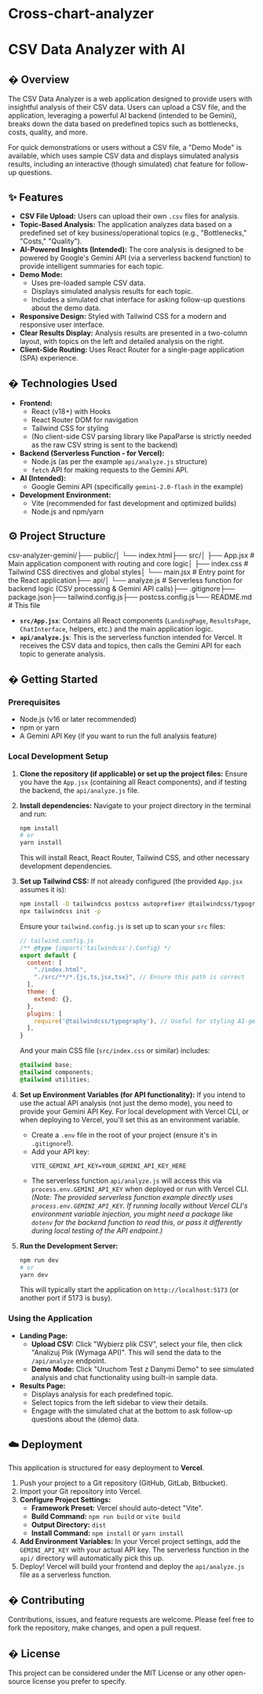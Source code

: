 # Cross-chart-analyzer
# CSV Data Analyzer with AI

## � Overview

The CSV Data Analyzer is a web application designed to provide users with insightful analysis of their CSV data. Users can upload a CSV file, and the application, leveraging a powerful AI backend (intended to be Gemini), breaks down the data based on predefined topics such as bottlenecks, costs, quality, and more. 

For quick demonstrations or users without a CSV file, a "Demo Mode" is available, which uses sample CSV data and displays simulated analysis results, including an interactive (though simulated) chat feature for follow-up questions.

## ✨ Features

* **CSV File Upload:** Users can upload their own `.csv` files for analysis.
* **Topic-Based Analysis:** The application analyzes data based on a predefined set of key business/operational topics (e.g., "Bottlenecks," "Costs," "Quality").
* **AI-Powered Insights (Intended):** The core analysis is designed to be powered by Google's Gemini API (via a serverless backend function) to provide intelligent summaries for each topic.
* **Demo Mode:**
    * Uses pre-loaded sample CSV data.
    * Displays simulated analysis results for each topic.
    * Includes a simulated chat interface for asking follow-up questions about the demo data.
* **Responsive Design:** Styled with Tailwind CSS for a modern and responsive user interface.
* **Clear Results Display:** Analysis results are presented in a two-column layout, with topics on the left and detailed analysis on the right.
* **Client-Side Routing:** Uses React Router for a single-page application (SPA) experience.

## �️ Technologies Used

* **Frontend:**
    * React (v18+) with Hooks
    * React Router DOM for navigation
    * Tailwind CSS for styling
    * (No client-side CSV parsing library like PapaParse is strictly needed as the raw CSV string is sent to the backend)
* **Backend (Serverless Function - for Vercel):**
    * Node.js (as per the example `api/analyze.js` structure)
    * `fetch` API for making requests to the Gemini API.
* **AI (Intended):**
    * Google Gemini API (specifically `gemini-2.0-flash` in the example)
* **Development Environment:**
    * Vite (recommended for fast development and optimized builds)
    * Node.js and npm/yarn

## ⚙️ Project Structure

csv-analyzer-gemini/├── public/│   └── index.html├── src/│   ├── App.jsx         # Main application component with routing and core logic│   ├── index.css       # Tailwind CSS directives and global styles│   └── main.jsx        # Entry point for the React application├── api/│   └── analyze.js      # Serverless function for backend logic (CSV processing & Gemini API calls)├── .gitignore├── package.json├── tailwind.config.js├── postcss.config.js└── README.md           # This file
* **`src/App.jsx`**: Contains all React components (`LandingPage`, `ResultsPage`, `ChatInterface`, helpers, etc.) and the main application logic.
* **`api/analyze.js`**: This is the serverless function intended for Vercel. It receives the CSV data and topics, then calls the Gemini API for each topic to generate analysis.

## � Getting Started

### Prerequisites

* Node.js (v16 or later recommended)
* npm or yarn
* A Gemini API Key (if you want to run the full analysis feature)

### Local Development Setup

1.  **Clone the repository (if applicable) or set up the project files:**
    Ensure you have the `App.jsx` (containing all React components), and if testing the backend, the `api/analyze.js` file.

2.  **Install dependencies:**
    Navigate to your project directory in the terminal and run:
    ```bash
    npm install
    # or
    yarn install
    ```
    This will install React, React Router, Tailwind CSS, and other necessary development dependencies.

3.  **Set up Tailwind CSS:**
    If not already configured (the provided `App.jsx` assumes it is):
    ```bash
    npm install -D tailwindcss postcss autoprefixer @tailwindcss/typography
    npx tailwindcss init -p
    ```
    Ensure your `tailwind.config.js` is set up to scan your `src` files:
    ```javascript
    // tailwind.config.js
    /** @type {import('tailwindcss').Config} */
    export default {
      content: [
        "./index.html",
        "./src/**/*.{js,ts,jsx,tsx}", // Ensure this path is correct
      ],
      theme: {
        extend: {},
      },
      plugins: [
        require('@tailwindcss/typography'), // Useful for styling AI-generated content
      ],
    }
    ```
    And your main CSS file (`src/index.css` or similar) includes:
    ```css
    @tailwind base;
    @tailwind components;
    @tailwind utilities;
    ```

4.  **Set up Environment Variables (for API functionality):**
    If you intend to use the actual API analysis (not just the demo mode), you need to provide your Gemini API Key. For local development with Vercel CLI, or when deploying to Vercel, you'll set this as an environment variable.
    * Create a `.env` file in the root of your project (ensure it's in `.gitignore`!).
    * Add your API key:
        ```
        VITE_GEMINI_API_KEY=YOUR_GEMINI_API_KEY_HERE 
        ```
    * The serverless function `api/analyze.js` will access this via `process.env.GEMINI_API_KEY` when deployed or run with Vercel CLI.
        *(Note: The provided serverless function example directly uses `process.env.GEMINI_API_KEY`. If running locally without Vercel CLI's environment variable injection, you might need a package like `dotenv` for the backend function to read this, or pass it differently during local testing of the API endpoint.)*

5.  **Run the Development Server:**
    ```bash
    npm run dev
    # or
    yarn dev
    ```
    This will typically start the application on `http://localhost:5173` (or another port if 5173 is busy).

### Using the Application

* **Landing Page:**
    * **Upload CSV:** Click "Wybierz plik CSV", select your file, then click "Analizuj Plik (Wymaga API)". This will send the data to the `/api/analyze` endpoint.
    * **Demo Mode:** Click "Uruchom Test z Danymi Demo" to see simulated analysis and chat functionality using built-in sample data.
* **Results Page:**
    * Displays analysis for each predefined topic.
    * Select topics from the left sidebar to view their details.
    * Engage with the simulated chat at the bottom to ask follow-up questions about the (demo) data.

## ☁️ Deployment

This application is structured for easy deployment to **Vercel**.

1.  Push your project to a Git repository (GitHub, GitLab, Bitbucket).
2.  Import your Git repository into Vercel.
3.  **Configure Project Settings:**
    * **Framework Preset:** Vercel should auto-detect "Vite".
    * **Build Command:** `npm run build` or `vite build`
    * **Output Directory:** `dist`
    * **Install Command:** `npm install` or `yarn install`
4.  **Add Environment Variables:**
    In your Vercel project settings, add the `GEMINI_API_KEY` with your actual API key. The serverless function in the `api/` directory will automatically pick this up.
5.  Deploy! Vercel will build your frontend and deploy the `api/analyze.js` file as a serverless function.

## � Contributing
Contributions, issues, and feature requests are welcome. Please feel free to fork the repository, make changes, and open a pull request.

## � License

This project can be considered under the MIT License or any other open-source license you prefer to specify.
